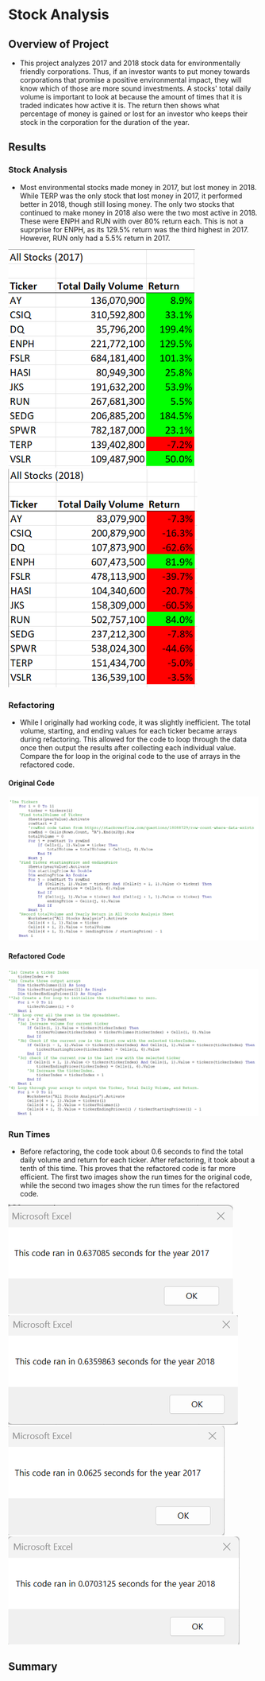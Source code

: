 # Stock Analysis

## Overview of Project
* This project analyzes 2017 and 2018 stock data for environmentally friendly corporations. Thus, if an investor wants to put money towards corporations that promise a positive environmental impact, they will know which of those are more sound investments. A stocks' total daily volume is important to look at because the amount of times that it is traded indicates how active it is. The return then shows what percentage of money is gained or lost for an investor who keeps their stock in the corporation for the duration of the year.

## Results

### Stock Analysis
* Most environmental stocks made money in 2017, but lost money in 2018. While TERP was the only stock that lost money in 2017, it performed better in 2018, though still losing money. The only two stocks that continued to make money in 2018 also were the two most active in 2018. These were ENPH and RUN with over 80% return each. This is not a suprprise for ENPH, as its 129.5% return was the third highest in 2017. However, RUN only had a 5.5% return in 2017.

![2017_Results.png](Resources/2017_Results.png)
![2018_Results.png](Resources/2018_Results.png)

### Refactoring
* While I originally had working code, it was slightly inefficient. The total volume, starting, and ending values for each ticker became arrays during refactoring. This allowed for the code to loop through the data once then output the results after collecting each individual value. Compare the for loop in the original code to the use of arrays in the refactored code.

#### Original Code
![green_stocks_for_loop.png](Resources/green_stocks_for_loop.png)
#### Refactored Code
![refactored_code.png](Resources/refactored_code.png)

### Run Times
* Before refactoring, the code took about 0.6 seconds to find the total daily volume and return for each ticker. After refactoring, it took about a tenth of this time. This proves that the refactored code is far more efficient. The first two images show the run times for the original code, while the second two images show the run times for the refactored code.

![green_stocks_2017.png](Resources/green_stocks_2017.png)
![green_stocks_2018.png](Resources/green_stocks_2018.png)
![VBA_Challenge_2017.png](Resources/VBA_Challenge_2017.png)
![VBA_Challenge_2018.png](Resources/VBA_Challenge_2018.png)
## Summary
